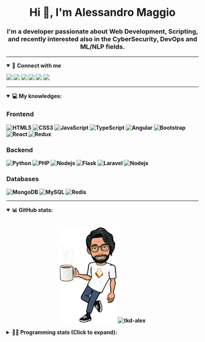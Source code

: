 <h1 align="center">Hi 👋, I'm Alessandro Maggio</h1>
<h3 align="center">I'm a developer passionate about Web Development, Scripting, and recently interested also in the CyberSecurity, DevOps and ML/NLP fields.</h3>

____

<details open>
<summary>🤝 <b>Connect with me<b></summary>

<p align = "center">

[<img src="https://img.shields.io/badge/twitter-1DA1F2.svg?&style=for-the-badge&logo=twitter&logoColor=white" />](https://twitter.com/TkdAxel)
[<img src ="https://img.shields.io/badge/portfolio-web-%23.svg?&style=for-the-badge&logo=&logoColor=white%22">](https://alessandromaggio.it/)
[<img src ="https://img.shields.io/badge/Telegram-1ca0f1.svg?&style=for-the-badge&logo=Telegram&logoColor=white%22&link=https://t.me/TkdAlex">](https://t.me/TkdAlex/)
[<img src="https://img.shields.io/badge/gmail-c14438.svg?&style=for-the-badge&logo=Gmail&logoColor=white&link=mailto:alex.tkd.alex@gmail.com"/>](mailto:alex.tkd.alex@gmail.com)
[<img src="https://img.shields.io/badge/linkedin-0077B5.svg?&style=for-the-badge&logo=linkedin&logoColor=white" />](https://www.linkedin.com/in/aalessandromaggio/)
[<img src = "https://img.shields.io/badge/instagram-E4405F.svg?&style=for-the-badge&logo=instagram&logoColor=white">](https://www.instagram.com/tkd_alex/)
<!--- [![Visits Badge](https://badges.pufler.dev/visits/tkd-alex/tkd-alex?style=for-the-badge&color=blue)](https://github.com/tkd-alex/tkd-alex) -->

</p>

</details>

---

<details open>
<summary>💻 <b>My knowledges</b>: </summary>

### Frontend
![HTML5](https://img.shields.io/badge/-HTML5-E34F26.svg?style=for-the-badge&logo=html5&logoColor=ffffff)
![CSS3](https://img.shields.io/badge/-CSS3-1572B6.svg?style=for-the-badge&logo=css3)
![JavaScript](https://img.shields.io/badge/-JavaScript-282C34?style=for-the-badge&logo=javascript)
![TypeScript](https://img.shields.io/badge/-TypeScript-007ACC?style=for-the-badge&logo=typescript)
![Angular](https://img.shields.io/badge/-Angular-DD0031?style=for-the-badge&logo=angular)
![Bootstrap](https://img.shields.io/badge/-Bootstrap-563D7C.svg?style=for-the-badge&logo=bootstrap)
![React](https://img.shields.io/badge/-React-282C34.svg?style=for-the-badge&logo=react&logoColor=ffffff)
![Redux](https://img.shields.io/badge/-Redux-764ABC.svg?style=for-the-badge&logo=redux)

### Backend
![Python](https://img.shields.io/badge/-Python-3776AB.svg?style=for-the-badge&logo=Python&logoColor=ffffff)
![PHP](https://img.shields.io/badge/-PHP-777BB4.svg?style=for-the-badge&logo=PHP&logoColor=ffffff)
![Nodejs](https://img.shields.io/badge/-Bash-4EAA25.svg?style=for-the-badge&logo=gnu-bash&logoColor=ffffff)
![Flask](https://img.shields.io/badge/-Flask-282C34.svg?style=for-the-badge&logo=flask)
![Laravel](https://img.shields.io/badge/-Laravel-FF2D20.svg?style=for-the-badge&logo=laravel&logoColor=ffffff)
![Nodejs](https://img.shields.io/badge/-Nodejs-339933.svg?style=for-the-badge&logo=Node.js&logoColor=ffffff)

### Databases
![MongoDB](https://img.shields.io/badge/-MongoDB-47A248?style=for-the-badge&logo=mongodb&logoColor=ffffff)
![MySQL](https://img.shields.io/badge/-MySQL-4479A1?style=for-the-badge&logo=mysql&logoColor=ffffff)
![Redis](https://img.shields.io/badge/-Redis-DC382D?style=for-the-badge&logo=Redis&logoColor=ffffff)

</details>

---

<details open>
 <summary>📊 <b>GitHub stats</b>: </summary>

<br>

<p align = "center">
    <img src="https://raw.githubusercontent.com/Tkd-Alex/tkd-alex/master/images/321517cd-ff68-41a7-b0d1-e765680568a7-8b6448d9-c944-4146-b633-adbdd25cb471-v1.png" height="250" />
    <img src="https://github-readme-stats.vercel.app/api?username=tkd-alex&show_icons=true&count_private=true&hide_border=true&line_height=25" alt="tkd-alex">
</p>

</design>

<details>
 <summary>👨‍💻 <b>Programming stats (Click to expand)</b>: </summary>
 
<!--START_SECTION:waka-->
**I'm an Early 🐤** 

```text
🌞 Morning    223 commits    ████░░░░░░░░░░░░░░░░░░░░░   18.46% 
🌆 Daytime    503 commits    ██████████░░░░░░░░░░░░░░░   41.64% 
🌃 Evening    433 commits    █████████░░░░░░░░░░░░░░░░   35.84% 
🌙 Night      49 commits     █░░░░░░░░░░░░░░░░░░░░░░░░   4.06%

```
📅 **I'm Most Productive on Wednesday** 

```text
Monday       167 commits    ███░░░░░░░░░░░░░░░░░░░░░░   13.82% 
Tuesday      191 commits    ████░░░░░░░░░░░░░░░░░░░░░   15.81% 
Wednesday    242 commits    █████░░░░░░░░░░░░░░░░░░░░   20.03% 
Thursday     189 commits    ████░░░░░░░░░░░░░░░░░░░░░   15.65% 
Friday       185 commits    ███░░░░░░░░░░░░░░░░░░░░░░   15.31% 
Saturday     116 commits    ██░░░░░░░░░░░░░░░░░░░░░░░   9.6% 
Sunday       118 commits    ██░░░░░░░░░░░░░░░░░░░░░░░   9.77%

```


📊 **This Week I Spent My Time On** 

```text
⌚︎ Time Zone: Europe/Rome

💬 Programming Languages: 
Kotlin                   7 hrs 37 mins       ██████████░░░░░░░░░░░░░░░   40.44% 
Python                   3 hrs 36 mins       ████░░░░░░░░░░░░░░░░░░░░░   19.11% 
JavaScript               3 hrs 20 mins       ████░░░░░░░░░░░░░░░░░░░░░   17.71% 
TypeScript               1 hr 1 min          █░░░░░░░░░░░░░░░░░░░░░░░░   5.48% 
HTML                     1 hr 1 min          █░░░░░░░░░░░░░░░░░░░░░░░░   5.4%

🔥 Editors: 
VS Code                  9 hrs 37 mins       ████████████░░░░░░░░░░░░░   51.03% 
Android Studio           7 hrs 38 mins       ██████████░░░░░░░░░░░░░░░   40.54% 
Sublime Text             1 hr 35 mins        ██░░░░░░░░░░░░░░░░░░░░░░░   8.43%

🐱‍💻 Projects: 
YouTellMe                7 hrs 37 mins       ██████████░░░░░░░░░░░░░░░   40.42% 
myStore                  3 hrs 2 mins        ████░░░░░░░░░░░░░░░░░░░░░   16.16% 
sentinel-udvpn-tools     2 hrs 20 mins       ███░░░░░░░░░░░░░░░░░░░░░░   12.44% 
Dentist-Waiting-Room     1 hr 52 mins        ██░░░░░░░░░░░░░░░░░░░░░░░   9.95% 
myStore-Chrome-Extension 1 hr 47 mins        ██░░░░░░░░░░░░░░░░░░░░░░░   9.52%

💻 Operating System: 
Linux                    18 hrs 50 mins      █████████████████████████   100.0%

```

**I Mostly Code in Python** 

```text
Python                   33 repos            ██████████░░░░░░░░░░░░░░░   42.31% 
JavaScript               13 repos            ████░░░░░░░░░░░░░░░░░░░░░   16.67% 
PHP                      5 repos             █░░░░░░░░░░░░░░░░░░░░░░░░   6.41% 
HTML                     5 repos             █░░░░░░░░░░░░░░░░░░░░░░░░   6.41% 
CSS                      5 repos             █░░░░░░░░░░░░░░░░░░░░░░░░   6.41%

```



 Last Updated on 25/04/2022 06:08:12 UTC
<!--END_SECTION:waka-->

</details>

